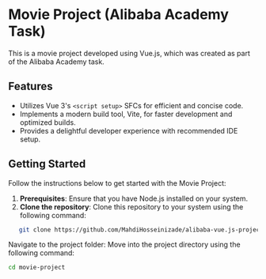 # Movie Project (Alibaba Academy Task)

This is a movie project developed using Vue.js, which was created as part of the Alibaba Academy task.

## Features

- Utilizes Vue 3's `<script setup>` SFCs for efficient and concise code.
- Implements a modern build tool, Vite, for faster development and optimized builds.
- Provides a delightful developer experience with recommended IDE setup.

## Getting Started

Follow the instructions below to get started with the Movie Project:

1. **Prerequisites**: Ensure that you have Node.js installed on your system.
2. **Clone the repository**: Clone this repository to your system using the following command:

```bash
   git clone https://github.com/MahdiHosseinizade/alibaba-vue.js-project
```
Navigate to the project folder: Move into the project directory using the following command:
```bash
cd movie-project
```
